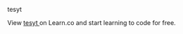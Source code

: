 tesyt 

<p data-visibility='hidden'>View <a href='https://learn.co/lessons/test-lesson' title='tesyt '>tesyt </a> on Learn.co and start learning to code for free.</p>
